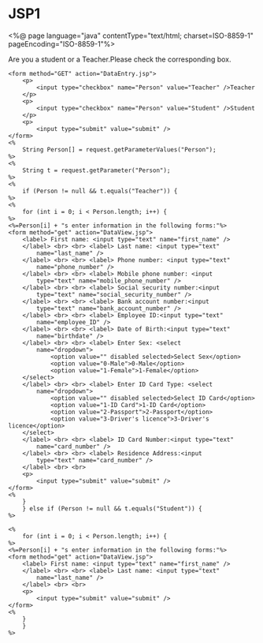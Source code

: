 # JSP1


<%@ page language="java" contentType="text/html; charset=ISO-8859-1"
	pageEncoding="ISO-8859-1"%>
<!DOCTYPE html PUBLIC "-//W3C//DTD HTML 4.01 Transitional//EN" "http://www.w3.org/TR/html4/loose.dtd">
<html>
<head>
<meta http-equiv="Content-Type" content="text/html; charset=ISO-8859-1">
<title>Insert title here</title>
<link rel="stylesheet" type="text/css" href="DataEntry.css">
</head>
<body>
	<p>Are you a student or a Teacher.Please check the corresponding
		box.</p>

	<form method="GET" action="DataEntry.jsp">
		<p>
			<input type="checkbox" name="Person" value="Teacher" />Teacher
		</p>
		<p>
			<input type="checkbox" name="Person" value="Student" />Student
		</p>
		<p>
			<input type="submit" value="submit" />
	</form>
	<%
		String Person[] = request.getParameterValues("Person");
	%>
	<%
		String t = request.getParameter("Person");
	%>
	<%
		if (Person != null && t.equals("Teacher")) {
	%>
	<%
		for (int i = 0; i < Person.length; i++) {
	%>
	<%=Person[i] + "s enter information in the following forms:"%>
	<form method="get" action="DataView.jsp">
		<label> First name: <input type="text" name="first_name" />
		</label> <br> <br> <label> Last name: <input type="text"
			name="last_name" />
		</label> <br> <br> <label> Phone number: <input type="text"
			name="phone_number" />
		</label> <br> <br> <label> Mobile phone number: <input
			type="text" name="mobile_phone_number" />
		</label> <br> <br> <label> Social security number:<input
			type="text" name="social_security_number" />
		</label> <br> <br> <label> Bank account number:<input
			type="text" name="bank_account_number" />
		</label> <br> <br> <label> Employee ID:<input type="text"
			name="employee_ID" />
		</label> <br> <br> <label> Date of Birth:<input type="text"
			name="birthdate" />
		</label> <br> <br> <label> Enter Sex: <select
			name="dropdown">
				<option value="" disabled selected>Select Sex</option>
				<option value="0-Male">0-Male</option>
				<option value="1-Female">1-Female</option>
		</select>
		</label> <br> <br> <label> Enter ID Card Type: <select
			name="dropdown">
				<option value="" disabled selected>Select ID Card</option>
				<option value="1-ID Card">1-ID Card</option>
				<option value="2-Passport">2-Passport</option>
				<option value="3-Driver's licence">3-Driver's licence</option>
		</select>
		</label> <br> <br> <label> ID Card Number:<input type="text"
			name="card_number" />
		</label> <br> <br> <label> Residence Address:<input
			type="text" name="card_number" />
		</label> <br> <br>
		<p>
			<input type="submit" value="submit" />
	</form>
	<%
		}
		} else if (Person != null && t.equals("Student")) {
	%>

	<%
		for (int i = 0; i < Person.length; i++) {
	%>
	<%=Person[i] + "s enter information in the following forms:"%>
	<form method="get" action="DataView.jsp">
		<label> First name: <input type="text" name="first_name" />
		</label> <br> <br> <label> Last name: <input type="text"
			name="last_name" />
		</label> <br> <br>
		<p>
			<input type="submit" value="submit" />
	</form>
	<%
		}
		}
	%>

</body>
</html>
